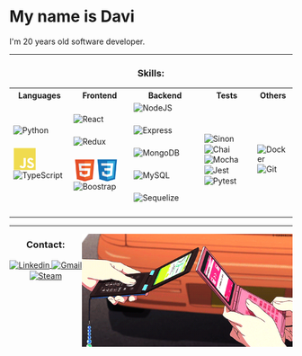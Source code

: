 <div>
  <h1>My name is Davi</h1>
  </h3> I'm 20 years old software developer.</h3>
<!---
  <div align="center">
  <img hight="230" width="600px" alt="GIF" align="center" src="assets/gifs/208593.gif">
  </div>
</div>
-->
<hr/>
     
<div align="center">
        <h3>Skills:</h3>
      <table>
      <tr>
        <th>Languages</th>
        <th>Frontend</th>
        <th>Backend</th>
        <th>Tests</th>
        <th>Others</th>
      </tr>
      <tr>
        <td>
          <img align="left" alt="Python" height="40" src="https://cdn.jsdelivr.net/gh/devicons/devicon/icons/python/python-original.svg">
          <img align="left" alt="JS" height="40" src="https://raw.githubusercontent.com/devicons/devicon/master/icons/javascript/javascript-plain.svg">           
          <img align="left" alt="TypeScript" height="40" src="https://cdn.jsdelivr.net/gh/devicons/devicon/icons/typescript/typescript-original.svg">
        </td>
        <td>
          <img align="left" alt="React" height="40" src="https://cdn.jsdelivr.net/gh/devicons/devicon/icons/react/react-original-wordmark.svg">
          <img align="left" alt="Redux" height="40" src="https://cdn.jsdelivr.net/gh/devicons/devicon/icons/redux/redux-original.svg">
          <img align="left" alt="HTML" height="40" src="https://raw.githubusercontent.com/devicons/devicon/master/icons/html5/html5-original.svg">
          <img align="left" alt="CSS" height="40" src="https://raw.githubusercontent.com/devicons/devicon/master/icons/css3/css3-original.svg">
          <img align="left" alt="Boostrap" height="40" src="https://cdn.jsdelivr.net/gh/devicons/devicon/icons/bootstrap/bootstrap-original-wordmark.svg">
        </td>
        <td>
          <img align="left" alt="NodeJS" height="40" src="https://cdn.jsdelivr.net/gh/devicons/devicon/icons/nodejs/nodejs-original.svg">
          <img align="left" alt="Express" height="40" src="https://cdn.jsdelivr.net/gh/devicons/devicon/icons/express/express-original-wordmark.svg">
          <img align="left" alt="MongoDB" height="40" src="https://cdn.jsdelivr.net/gh/devicons/devicon/icons/mongodb/mongodb-original-wordmark.svg"/>
          <img align="left" alt="MySQL" height="40" src="https://cdn.jsdelivr.net/gh/devicons/devicon/icons/mysql/mysql-original-wordmark.svg">
          <img align="left" alt="Sequelize" height="40" src="https://cdn.jsdelivr.net/gh/devicons/devicon/icons/sequelize/sequelize-original-wordmark.svg"/>
        </td>
        <td>
          <img align="center" alt="Sinon" height="40"  src="https://camo.githubusercontent.com/c1d8136cb62cfd03e64b9193b7384fd75804a7b1bd9b8b705b51cc9d99de8fe3/68747470733a2f2f73696e6f6e6a732e6f72672f6173736574732f696d616765732f6c6f676f2e706e67">
          <img align="center" alt="Chai" height="40" src="https://avatars.githubusercontent.com/u/1515293?s=280&v=4">
          <img align="center" alt="Mocha" height="40" src="https://cdn.jsdelivr.net/gh/devicons/devicon/icons/mocha/mocha-plain.svg">
          <img align="center" alt="Jest" height="40" src="https://cdn.jsdelivr.net/gh/devicons/devicon/icons/jest/jest-plain.svg">
          <img align="center" alt="Pytest" height="40" src="https://cdn.jsdelivr.net/gh/devicons/devicon/icons/pytest/pytest-original.svg">
        </td>
        <td>
           <img align="center" alt="Docker" height="40" src="https://cdn.jsdelivr.net/gh/devicons/devicon/icons/docker/docker-original-wordmark.svg">
           <img align="center" alt="Git" height="40" src="https://cdn.jsdelivr.net/gh/devicons/devicon/icons/git/git-plain-wordmark.svg">
        </td>
      </tr>
    </table> 
</div>

<hr/>

<!---
<div>
  <div align="right">
    <img hight="230" width="375px" alt="GIF" align="right" src="assets/gifs/13626.gif">
  </div>
  <div align="left">
  <h3>Studing:</h3>
       <ul>
          <li>✨ Japanese</li>
        </ul>
    <h3>Hobbies:</h3>
       <ul>
        <li>✨ Enigmas</li>
         <li>✨ Games</li>
        <li>✨ Gym</li>
        <li>✨ Mangas, Light Novels, etc.</li>
      </ul>  
  </div>
</div>

</br></br></br></br></br>

<hr/>
-->

<div align="right">
 <img hight="230" width="375px" align="right" alt="GIF" src="assets/gifs/email.gif">
</div>
                                                                                 
<div align="center">
  <h3>Contact:</h3>

  <a href="https://www.linkedin.com/in/davifreitass/" target="_blank">
      <img align="center" alt="Linkedin" width="170px" src="https://github.com/davirazzar/davirazzar/blob/master/assets/icons/linkedin.png" />
  </a>
    <a href="mailto:df828316@gmail.com" target="_blank">
     <img align="center" alt="Gmail" width="150px" src="https://github.com/davirazzar/davirazzar/blob/master/assets/icons/gmail.png" />
    </a> 
    <a href="https://steamcommunity.com/id/davirazzar/" target="_blank">
      <img align="center" alt="Steam" width="150px" src="https://github.com/davirazzar/davirazzar/blob/master/assets/icons/steam.png" />
    </a>
</div>

<!---
</br></br></br></br></br>

<hr/>
<div align="center">
  <a href="https://github.com/davirazzar/github-readme-stats" target="_blank"> 
    <img  height="160em" src="https://github-readme-stats.vercel.app/api?username=davirazzar&&show_icons=true&theme=vision-friendly-dark"/>
  </a>

  ![](https://komarev.com/ghpvc/?username=davirazzar&style=for-the-badge)
</div>
-->                                                                                                                                    
